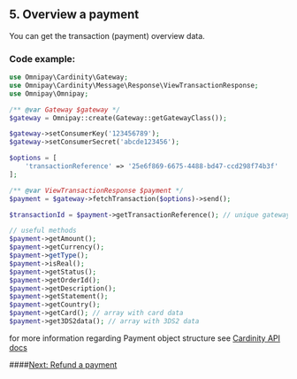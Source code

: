 ## 5. Overview a payment
You can get the transaction (payment) overview data.

### Code example:

```php
use Omnipay\Cardinity\Gateway;
use Omnipay\Cardinity\Message\Response\ViewTransactionResponse;
use Omnipay\Omnipay;

/** @var Gateway $gateway */
$gateway = Omnipay::create(Gateway::getGatewayClass());

$gateway->setConsumerKey('123456789');
$gateway->setConsumerSecret('abcde123456');

$options = [
    'transactionReference' => '25e6f869-6675-4488-bd47-ccd298f74b3f'
];

/** @var ViewTransactionResponse $payment */
$payment = $gateway->fetchTransaction($options)->send();

$transactionId = $payment->getTransactionReference(); // unique gateway's payment identifier

// useful methods
$payment->getAmount();
$payment->getCurrency();
$payment->getType();
$payment->isReal();
$payment->getStatus();
$payment->getOrderId();
$payment->getDescription();
$payment->getStatement();
$payment->getCountry();
$payment->getCard(); // array with card data
$payment->get3DS2data(); // array with 3DS2 data
```
for more information regarding Payment object structure see [Cardinity API docs](https://developers.cardinity.com/api/v1/?shell#payment-object)

####[Next: Refund a payment](https://github.com/janwebdev/omnipay-cardinity/tree/main/docs/6.md)